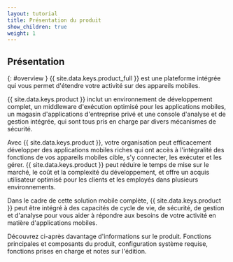```yaml
---
layout: tutorial
title: Présentation du produit
show_children: true
weight: 1
---
```

<!-- NLS_CHARSET=UTF-8 -->
## Présentation
{: #overview }
{{ site.data.keys.product_full }} est une plateforme intégrée qui
vous permet d'étendre votre activité sur des appareils mobiles.

{{ site.data.keys.product }} inclut un environnement de développement
complet, un middleware d'exécution optimisé pour les applications mobiles, un magasin d'applications d'entreprise privé et une console d'analyse et de
gestion intégrée, qui sont tous pris en charge par divers mécanismes de sécurité.

Avec {{ site.data.keys.product }},
votre organisation peut efficacement développer des applications mobiles riches qui ont accès à l'intégralité des fonctions de vos appareils mobiles cible,
s'y connecter, les exécuter et les gérer. {{ site.data.keys.product }}
peut réduire le temps de mise sur le marché, le coût et la complexité du développement, et offre un acquis utilisateur optimisé pour les clients et les
employés dans plusieurs environnements.

Dans le cadre de cette solution mobile complète,
{{ site.data.keys.product }} peut être intégré à des capacités de cycle
de vie, de sécurité, de gestion et d'analyse pour vous aider à répondre aux besoins de votre activité en matière d'applications mobiles.

Découvrez ci-après davantage d'informations sur le produit. Fonctions principales et composants du produit, configuration système requise, fonctions prises en charge et notes sur l'édition.


